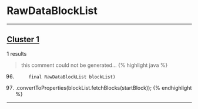 # RawDataBlockList

***

## [Cluster 1](./1)
1 results
> this comment could not be generated...
{% highlight java %}
96.          final RawDataBlockList blockList)
103. .convertToProperties(blockList.fetchBlocks(startBlock));
{% endhighlight %}

***

